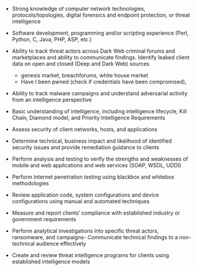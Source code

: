- Strong knowledge of computer network technologies, protocols/topologies, digital forensics and endpoint protection, or threat intelligence
- Software development, programming and/or scripting experience (Perl, Python, C, Java, PHP, ASP, etc.)
- Ability to track threat actors across Dark Web criminal forums and marketplaces and ability to communicate findings. Identify leaked client data on open and closed (Deep and Dark Web) sources
	- genesis market, breachforums, white house market
	- Have I been pwned (check if credentials have been compromised), 
- Ability to track malware campaigns and understand adversarial activity from an intelligence perspective
- Basic understanding of intelligence, including intelligence lifecycle, Kill Chain, Diamond model, and Priority Intelligence Requirements

- Assess security of client networks, hosts, and applications
- Determine technical, business impact and likelihood of identified security issues and provide remediation guidance to clients
- Perform analysis and testing to verify the strengths and weaknesses of mobile and web applications and web services (SOAP, WSDL, UDDI)
- Perform Internet penetration testing using blackbox and whitebox methodologies
- Review application code, system configurations and device configurations using manual and automated techniques
- Measure and report clients’ compliance with established industry or government requirements
- Perform analytical investigations into specific threat actors, ransomware, and campaigns- Communicate technical findings to a non-technical audience effectively
- Create and review threat intelligence programs for clients using established intelligence models
